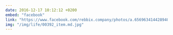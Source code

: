 ```yaml
---
date: 2016-12-17 10:12:12 +0200
embed: "facebook"
link: "https://www.facebook.com/rebbix.company/photos/a.656963414428940.1073741841.192737880851498/656968647761750/?type=3&theater"
img: "/img/life/00392_item.md.jpg"
---
```

